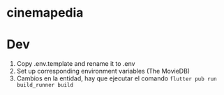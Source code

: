 # cinemapedia

# Dev

1. Copy .env.template and rename it to .env
2. Set up corresponding environment variables (The MovieDB)
3. Cambios en la entidad, hay que ejecutar el comando ``` flutter pub run build_runner build ```
